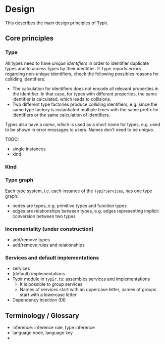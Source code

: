 # Design

This describes the main design principles of Typir.

## Core principles

### Type

All types need to have *unique identifiers* in order to identifier duplicate types and to access types by their identifier.
If Typir reports errors regarding non-unique identifiers, check the following possibles reasons for colliding identifiers:

- The calculation for identifiers does not encode all relevant properties in the identifier. In that case, for types with different properties, the same identifier is calculated, which leads to collisions.
- Two different type factories produce colliding identifiers, e.g. since the same type factory is instantiated multiple times with the same prefix for identifiers or the same calculation of identifiers.

Types also have a *name*, which is used as a short name for types, e.g. used to be shown in error messages to users. Names don't need to be unique.

TODO:

- single instances
- kind

### Kind

### Type graph

Each type system, i.e. each instance of the `TypirServices`, has one type graph:

- nodes are types, e.g. primitive types and function types
- edges are relationships between types, e.g. edges representing implicit conversion between two types

### Incrementality (under construction)

- add/remove types
- add/remove rules and relationships

### Services and default implementations

- services
- (default) implementations
- Typir module in `typir.ts`: assembles services and implementations
  - It is possible to group services
  - Names of services start with an uppercase letter, names of groups start with a lowercase letter
- Dependency injection (DI)


## Terminology / Glossary

- inference: inference rule, type inference
- language node, language key
-
